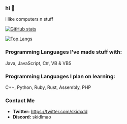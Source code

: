 ### hi 👋

i like computers n stuff

[![GitHub stats](https://github-readme-stats.vercel.app/api?username=sk1dlmao&show_icons=true&theme=dark)](https://github.com/anuraghazra/github-readme-stats)

[![Top Langs](https://github-readme-stats.vercel.app/api/top-langs/?username=sk1dlmao&langs_count=50&layout=compact&theme=dark)](https://github.com/anuraghazra/github-readme-stats)

### Programming Languages I've made stuff with:
Java, JavaScript, C#, VB & VBS

### Programming Languages I plan on learning:
C++, Python, Ruby, Rust, Assembly, PHP

### Contact Me

- **Twitter:** https://twitter.com/skidxdd
- **Discord:** skidlmao
